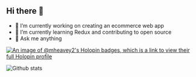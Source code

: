 ## Hi there 👋

- 🔭 I’m currently working on creating an ecommerce web app
- 🌱 I’m currently learning Redux and contributing to open source
- 💬 Ask me anything





[![An image of @mheavey2's Holopin badges, which is a link to view their full Holopin profile](https://holopin.me/mheavey2)](https://holopin.io/@mheavey2)





![Github stats](https://github-readme-stats.vercel.app/api?username=mheavey2)
